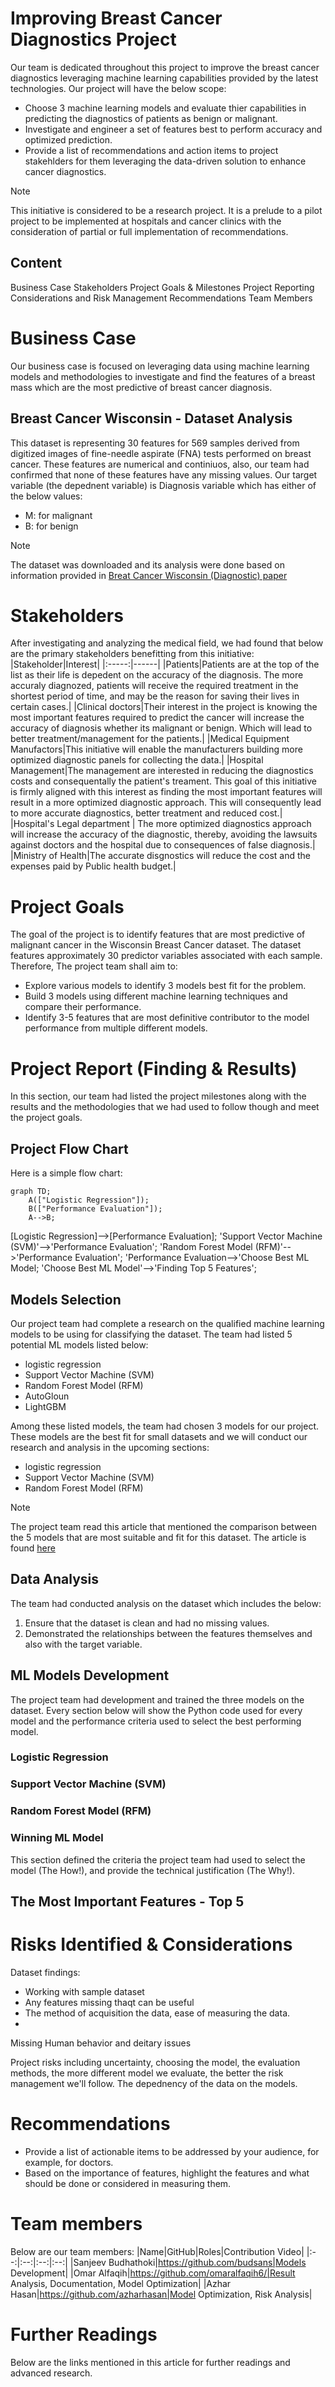 # Improving Breast Cancer Diagnostics Project

Our team is dedicated throughout this project to improve the breast cancer diagnostics leveraging machine learning capabilities provided by the latest technologies. 
Our project will have the below scope:
- Choose 3 machine learning models and evaluate thier capabilities in predicting the diagnostics of patients as benign or malignant.
- Investigate and engineer a set of features best to perform accuracy and optimized prediction.
- Provide a list of recommendations and action items to project stakehlders for them leveraging the data-driven solution to enhance cancer diagnostics.

> [!NOTE]
> This initiative is considered to be a research project. It is a prelude to a pilot project to be implemented at hospitals and cancer clinics with the consideration of partial or full implementation of recommendations.

## Content

Business Case
Stakeholders
Project Goals & Milestones
Project Reporting
Considerations and Risk Management
Recommendations
Team Members

# Business Case
Our business case is focused on leveraging data using machine learning models and methodologies to investigate and find the features of a breast mass which are the most predictive of breast cancer diagnosis.

## Breast Cancer Wisconsin - Dataset Analysis
This dataset is representing 30 features for 569 samples derived from digitized images of fine-needle aspirate (FNA) tests performed on breast cancer. These features are numerical and continiuos, also, our team had confirmed that none of these features have any missing values.
Our target variable (the depednent variable) is Diagnosis variable which has either of the below values:
- M: for malignant
- B: for benign

> [!NOTE]
> The dataset was downloaded and its analysis were done based on information provided in [Breat Cancer Wisconsin (Diagnostic) paper](https://archive.ics.uci.edu/dataset/17/breast+cancer+wisconsin+diagnostic)

# Stakeholders
After investigating and analyzing the medical field, we had found that below are the primary stakeholders benefitting from this initiative:
|Stakeholder|Interest|
|:-----:|------|
|Patients|Patients are at the top of the list as their life is depedent on the accuracy of the diagnosis. The more accuraly diagnozed, patients will receive the required treatment in the shortest period of time, and may be the reason for saving their lives in certain cases.|
|Clinical doctors|Their interest in the project is knowing the most important features required to predict the cancer will increase the accuracy of diagnosis whether its malignant or benign. Which will lead to better treatment/management for the patients.|
|Medical Equipment Manufactors|This initiative will enable the manufacturers building more optimized diagnostic panels for collecting the data.|
|Hospital Management|The management are interested in reducing the diagnostics costs and consequentally the patient's treament. This goal of this initiative is firmly aligned with this interest as finding the most important features will result in a more optimized diagnostic approach. This will consequently lead to more accurate diagnostics, better treatment and reduced cost.|
|Hospital's Legal department | The more optimized diagnostics approach will increase the accuracy of the diagnostic, thereby, avoiding the lawsuits against doctors and the hospital due to consequences of false diagnosis.|
|Ministry of Health|The accurate disgnostics will reduce the cost and the expenses paid by Public health budget.|

# Project Goals
The goal of the project is to identify features that are most predictive of malignant cancer in the Wisconsin Breast Cancer dataset. The dataset features approximately 30 predictor variables associated with each sample. Therefore, The project team shall aim to: 
 - Explore various models to identify 3 models best fit for the problem.
 - Build 3 models using different machine learning techniques and compare their performance.
 - Identify 3-5 features that are most definitive contributor to the model performance from multiple different models.

# Project Report (Finding & Results)
In this section, our team had listed the project milestones along with the results and the methodologies that we had used to follow though and meet the project goals.

## Project Flow Chart
Here is a simple flow chart:

```mermaid
graph TD;
    A(["Logistic Regression"]);
    B(["Performance Evaluation"]);
    A-->B;
```
[Logistic Regression]-->[Performance Evaluation];
    'Support Vector Machine (SVM)'-->'Performance Evaluation';
    'Random Forest Model (RFM)'-->'Performance Evaluation';
    'Performance Evaluation-->'Choose Best ML Model;
    'Choose Best ML Model'-->'Finding Top 5 Features';
## Models Selection
Our project team had complete a research on the qualified machine learning models to be using for classifying the dataset. The team had listed 5 potential ML models listed below:
  - logistic regression
  - Support Vector Machine (SVM)
  - Random Forest Model (RFM)
  - AutoGloun
  - LightGBM

Among these listed models, the team had chosen 3 models for our project. These models are the best fit for small datasets and we will conduct our research and analysis in the upcoming sections:
 - logistic regression
 - Support Vector Machine (SVM)
 - Random Forest Model (RFM)

> [!NOTE]
> The project team read this article that mentioned the comparison between the 5 models that are most suitable and fit for this dataset. The article is found [here](https://www.data-cowboys.com/blog/which-machine-learning-classifiers-are-best-for-small-datasets)

## Data Analysis
The team had conducted analysis on the dataset which includes the below:
1. Ensure that the dataset is clean and had no missing values.
2. Demonstrated the relationships between the features themselves and also with the target variable.

## ML Models Development
The project team had development and trained the three models on the dataset. Every section below will show the Python code used for every model and the performance criteria used to select the best performing model.

### Logistic Regression

### Support Vector Machine (SVM)

### Random Forest Model (RFM)

### Winning ML Model
This section defined the criteria the project team had used to select the model (The How!), and provide the technical justification (The Why!).

## The Most Important Features - Top 5


# Risks Identified & Considerations
Dataset findings:
- Working with sample dataset
- Any features missing thaqt can be useful
- The method of acquisition the data, ease of measuring the data. 
- 
Missing Human behavior and deitary issues

Project risks including uncertainty, choosing the model, the evaluation methods, the more different model we evaluate, the better the risk management we'll follow. 
The depednency of the data on the models.

# Recommendations
- Provide a list of actionable items to be addressed by your audience, for example, for doctors.
- Based on the importance of features, highlight the features and what should be done or considered in measuring them.

# Team members
Below are our team members:
|Name|GitHub|Roles|Contribution Video|
|:--:|:--:|:--:|:--:|
|Sanjeev Budhathoki|https://github.com/budsans|Models Development|
|Omar Alfaqih|https://github.com/omaralfaqih6/|Result Analysis, Documentation, Model Optimization|
|Azhar Hasan|https://github.com/azharhasan|Model Optimization, Risk Analysis|

# Further Readings
Below are the links mentioned in this article for further readings and advanced research.
